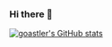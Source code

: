 ### Hi there 👋

[![goastler's GitHub stats](https://github-readme-stats.vercel.app/api?username=goastler&show=reviews,prs_merged&show_icons=true)](https://github.com/anuraghazra/github-readme-stats)

<!--
**goastler/goastler** is a ✨ _special_ ✨ repository because its `README.md` (this file) appears on your GitHub profile.

Here are some ideas to get you started:

- 🔭 I’m currently working on ...
- 🌱 I’m currently learning ...
- 👯 I’m looking to collaborate on ...
- 🤔 I’m looking for help with ...
- 💬 Ask me about ...
- 📫 How to reach me: ...
- 😄 Pronouns: ...
- ⚡ Fun fact: ...
-->

